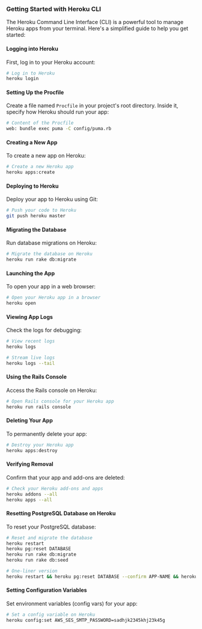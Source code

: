 ### Getting Started with Heroku CLI

The Heroku Command Line Interface (CLI) is a powerful tool to manage Heroku apps from your terminal. Here's a simplified guide to help you get started:

#### Logging into Heroku

First, log in to your Heroku account:

```zsh
# Log in to Heroku
heroku login
```

#### Setting Up the Procfile

Create a file named `Procfile` in your project's root directory. Inside it, specify how Heroku should run your app:

```zsh
# Content of the Procfile
web: bundle exec puma -C config/puma.rb
```

#### Creating a New App

To create a new app on Heroku:

```zsh
# Create a new Heroku app
heroku apps:create
```

#### Deploying to Heroku

Deploy your app to Heroku using Git:

```zsh
# Push your code to Heroku
git push heroku master
```

#### Migrating the Database

Run database migrations on Heroku:

```zsh
# Migrate the database on Heroku
heroku run rake db:migrate
```

#### Launching the App

To open your app in a web browser:

```zsh
# Open your Heroku app in a browser
heroku open
```

#### Viewing App Logs

Check the logs for debugging:

```zsh
# View recent logs
heroku logs

# Stream live logs
heroku logs --tail
```

#### Using the Rails Console

Access the Rails console on Heroku:

```zsh
# Open Rails console for your Heroku app
heroku run rails console
```

#### Deleting Your App

To permanently delete your app:

```zsh
# Destroy your Heroku app
heroku apps:destroy
```

#### Verifying Removal

Confirm that your app and add-ons are deleted:

```zsh
# Check your Heroku add-ons and apps
heroku addons --all
heroku apps --all
```

#### Resetting PostgreSQL Database on Heroku

To reset your PostgreSQL database:

```zsh
# Reset and migrate the database
heroku restart
heroku pg:reset DATABASE
heroku run rake db:migrate
heroku run rake db:seed

# One-liner version
heroku restart && heroku pg:reset DATABASE --confirm APP-NAME && heroku run rake db:migrate
```

#### Setting Configuration Variables

Set environment variables (config vars) for your app:

```zsh
# Set a config variable on Heroku
heroku config:set AWS_SES_SMTP_PASSWORD=sadhjk2345khj23k45g
```
